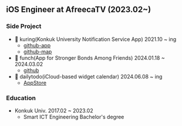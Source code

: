 ## iOS Engineer at AfreecaTV (2023.02~)


### Side Project

 - 🔔 kuring(Konkuk University Notification Service App) 2021.10 ~ ing
    - [github-app](https://github.com/ku-ring/ios-app)
    - [github-map](https://github.com/ku-ring/ios-map)
 - 🥊 funch(App for Stronger Bonds Among Friends) 2024.01.18 ~ 2024.03.02
    - [github](https://github.com/Nexters/moyamoya-ios-app)
 - 📅 dailytodo(iCloud-based widget calendar) 2024.06.08 ~ ing
    - [AppStore](https://apps.apple.com/kr/app/dailytodo-%EB%8D%B0%EC%9D%BC%EB%A6%AC%ED%88%AC%EB%91%90/id6475230566)

### Education
 - Konkuk Univ. 2017.02 ~ 2023.02
   - Smart ICT Engineering Bachelor's degree

